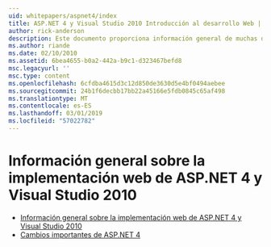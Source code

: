 ```yaml
---
uid: whitepapers/aspnet4/index
title: ASP.NET 4 y Visual Studio 2010 Introducción al desarrollo Web | Microsoft Docs
author: rick-anderson
description: Este documento proporciona información general de muchas de las nuevas características para ASP.NET que se incluyen en.NET Framework 4 y en Visual Studio 2010.
ms.author: riande
ms.date: 02/10/2010
ms.assetid: 6bea4655-b0a2-442a-b9c1-d323467befd8
msc.legacyurl: ''
msc.type: content
ms.openlocfilehash: 6cfdba4615d3c12d850de3630d5e4bf0494aebee
ms.sourcegitcommit: 24b1f6decbb17bb22a45166e5fdb0845c65af498
ms.translationtype: MT
ms.contentlocale: es-ES
ms.lasthandoff: 03/01/2019
ms.locfileid: "57022782"
---
```

<a name="aspnet-4-and-visual-studio-2010-web-development-overview"></a>Información general sobre la implementación web de ASP.NET 4 y Visual Studio 2010
====================
- [Información general sobre la implementación web de ASP.NET 4 y Visual Studio 2010](overview.md)
- [Cambios importantes de ASP.NET 4](breaking-changes.md)
